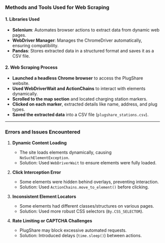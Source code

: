### **Methods and Tools Used for Web Scraping**  

#### **1. Libraries Used**  
- **Selenium**: Automates browser actions to extract data from dynamic web pages.  
- **WebDriver Manager**: Manages the ChromeDriver automatically, ensuring compatibility.  
- **Pandas**: Stores extracted data in a structured format and saves it as a CSV file.  

#### **2. Web Scraping Process**  
- **Launched a headless Chrome browser** to access the PlugShare website.  
- **Used WebDriverWait and ActionChains** to interact with elements dynamically.  
- **Scrolled to the map section** and located charging station markers.  
- **Clicked on each marker**, extracted details like name, address, and plug types.  
- **Saved the extracted data** into a CSV file (`plugshare_stations.csv`).  

---

### **Errors and Issues Encountered**  

1. **Dynamic Content Loading**  
   - The site loads elements dynamically, causing `NoSuchElementException`.  
   - Solution: Used `WebDriverWait` to ensure elements were fully loaded.  

2. **Click Interception Error**  
   - Some elements were hidden behind overlays, preventing interaction.  
   - Solution: Used `ActionChains.move_to_element()` before clicking.  

3. **Inconsistent Element Locators**  
   - Some elements had different classes/structures on various pages.  
   - Solution: Used more robust CSS selectors (`By.CSS_SELECTOR`).  

4. **Rate Limiting or CAPTCHA Challenges**  
   - PlugShare may block excessive automated requests.  
   - Solution: Introduced delays (`time.sleep()`) between actions.  

